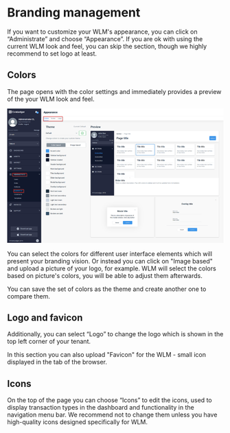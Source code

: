 # Branding management

If you want to customize your WLM's appearance, you can click on “Administrate” and choose “Appearance”. If you are ok with using the current WLM look and feel, you can skip the section, though we highly recommend to set logo at least.

## Colors

The page opens with the color settings and immediately provides a preview of the your WLM look and feel.

![](<../../.gitbook/assets/image (48).png>)

You can select the colors for different user interface elements which will present your branding vision. Or instead you can click on "Image based" and upload a picture of your logo, for example. WLM will select the colors based on picture's colors, you will be able to adjust them afterwards.

You can save the set of colors as the theme and create another one to compare them.

## Logo and favicon

Additionally, you can select “Logo” to change the logo which is shown in the top left corner of your tenant.

In this section you can also upload "Favicon" for the WLM - small icon displayed in the tab of the browser.

## Icons

On the top of the page you can choose “Icons” to edit the icons, used to display transaction types in the dashboard and functionality in the navigation menu bar. We recommend not to change them unless you have high-quality icons designed specifically for WLM.

